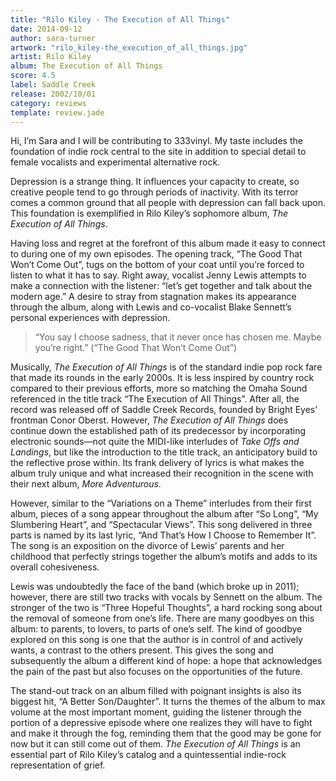 ```yaml
---
title: "Rilo Kiley - The Execution of All Things"
date: 2014-09-12
author: sara-turner
artwork: "rilo_kiley-the_execution_of_all_things.jpg"
artist: Rilo Kiley
album: The Execution of All Things
score: 4.5
label: Saddle Creek
release: 2002/10/01
category: reviews
template: review.jade
---
```

Hi, I’m Sara and I will be contributing to 333vinyl. My taste includes the foundation of indie rock central to the site in addition to special detail to female vocalists and experimental alternative rock.

<span class="more">

Depression is a strange thing. It influences your capacity to create, so creative people tend to go through periods of inactivity. With its terror comes a common ground that all people with depression can fall back upon. This foundation is exemplified in Rilo Kiley’s sophomore album, *The Execution of All Things*.

Having loss and regret at the forefront of this album made it easy to connect to during one of my own episodes. The opening track, “The Good That Won’t Come Out”, tugs on the bottom of your coat until you’re forced to listen to what it has to say. Right away, vocalist Jenny Lewis attempts to make a connection with the listener: “let’s get together and talk about the modern age.” A desire to stray from stagnation makes its appearance through the album, along with Lewis and co-vocalist Blake Sennett’s personal experiences with depression.

> “You say I choose sadness, that it never once has chosen me. Maybe you’re right.” (“The Good That Won’t Come Out”)

Musically, *The Execution of All Things* is of the standard indie pop rock fare that made its rounds in the early 2000s. It is less inspired by country rock compared to their previous efforts, more so matching the Omaha Sound referenced in the title track “The Execution of All Things”. After all, the record was released off of Saddle Creek Records, founded by Bright Eyes’ frontman Conor Oberst. However, *The Execution of All Things* does continue down the established path of its predecessor by incorporating electronic sounds—not quite the MIDI-like interludes of *Take Offs and Landings*, but like the introduction to the title track, an anticipatory build to the reflective prose within. Its frank delivery of lyrics is what makes the album truly unique and what increased their recognition in the scene with their next album, *More Adventurous*.

However, similar to the “Variations on a Theme” interludes from their first album, pieces of a song appear throughout the album after “So Long”, “My Slumbering Heart”, and “Spectacular Views”. This song delivered in three parts is named by its last lyric, “And That’s How I Choose to Remember It”. The song is an exposition on the divorce of Lewis’ parents and her childhood that perfectly strings together the album’s motifs and adds to its overall cohesiveness.

Lewis was undoubtedly the face of the band (which broke up in 2011); however, there are still two tracks with vocals by Sennett on the album. The stronger of the two is “Three Hopeful Thoughts”, a hard rocking song about the removal of someone from one’s life. There are many goodbyes on this album: to parents, to lovers, to parts of one’s self. The kind of goodbye explored on this song is one that the author is in control of and actively wants, a contrast to the others present. This gives the song and subsequently the album a different kind of hope: a hope that acknowledges the pain of the past but also focuses on the opportunities of the future.

The stand-out track on an album filled with poignant insights is also its biggest hit, “A Better Son/Daughter”. It turns the themes of the album to max volume at the most important moment, guiding the listener through the portion of a depressive episode where one realizes they will have to fight and make it through the fog, reminding them that the good may be gone for now but it can still come out of them. *The Execution of All Things* is an essential part of Rilo Kiley’s catalog and a quintessential indie-rock representation of grief.
